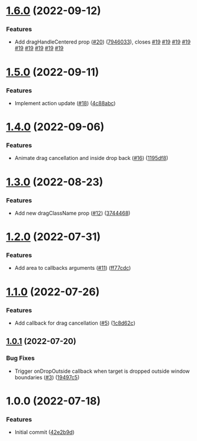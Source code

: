 # [1.6.0](https://github.com/untemps/svelte-use-drop-outside/compare/v1.5.0...v1.6.0) (2022-09-12)


### Features

* Add dragHandleCentered prop ([#20](https://github.com/untemps/svelte-use-drop-outside/issues/20)) ([7946033](https://github.com/untemps/svelte-use-drop-outside/commit/7946033933f27e971b010bf2314a5a18d694cbdc)), closes [#19](https://github.com/untemps/svelte-use-drop-outside/issues/19) [#19](https://github.com/untemps/svelte-use-drop-outside/issues/19) [#19](https://github.com/untemps/svelte-use-drop-outside/issues/19) [#19](https://github.com/untemps/svelte-use-drop-outside/issues/19) [#19](https://github.com/untemps/svelte-use-drop-outside/issues/19) [#19](https://github.com/untemps/svelte-use-drop-outside/issues/19) [#19](https://github.com/untemps/svelte-use-drop-outside/issues/19) [#19](https://github.com/untemps/svelte-use-drop-outside/issues/19) [#19](https://github.com/untemps/svelte-use-drop-outside/issues/19)

# [1.5.0](https://github.com/untemps/svelte-use-drop-outside/compare/v1.4.0...v1.5.0) (2022-09-11)


### Features

* Implement action update ([#18](https://github.com/untemps/svelte-use-drop-outside/issues/18)) ([4c88abc](https://github.com/untemps/svelte-use-drop-outside/commit/4c88abce71316502af9411f91beb0c05d8d5b35c))

# [1.4.0](https://github.com/untemps/svelte-use-drop-outside/compare/v1.3.0...v1.4.0) (2022-09-06)


### Features

* Animate drag cancellation and inside drop back ([#16](https://github.com/untemps/svelte-use-drop-outside/issues/16)) ([1195df8](https://github.com/untemps/svelte-use-drop-outside/commit/1195df83afddf68eef0cdd0261ee9db029471ac1))

# [1.3.0](https://github.com/untemps/svelte-use-drop-outside/compare/v1.2.0...v1.3.0) (2022-08-23)


### Features

* Add new dragClassName prop ([#12](https://github.com/untemps/svelte-use-drop-outside/issues/12)) ([3744468](https://github.com/untemps/svelte-use-drop-outside/commit/3744468d0a85e3018dafd87e53b6f3a33bc30db0))

# [1.2.0](https://github.com/untemps/svelte-use-drop-outside/compare/v1.1.0...v1.2.0) (2022-07-31)


### Features

* Add area to callbacks arguments ([#11](https://github.com/untemps/svelte-use-drop-outside/issues/11)) ([ff77cdc](https://github.com/untemps/svelte-use-drop-outside/commit/ff77cdc1fa03f6d54e9ab339b77ed233371f299e))

# [1.1.0](https://github.com/untemps/svelte-use-drop-outside/compare/v1.0.1...v1.1.0) (2022-07-26)


### Features

* Add callback for drag cancellation ([#5](https://github.com/untemps/svelte-use-drop-outside/issues/5)) ([1c8d62c](https://github.com/untemps/svelte-use-drop-outside/commit/1c8d62c8836d1333d9e9597785d6dcff7fadad2d))

## [1.0.1](https://github.com/untemps/svelte-use-drop-outside/compare/v1.0.0...v1.0.1) (2022-07-20)


### Bug Fixes

* Trigger onDropOutside callback when target is dropped outside window boundaries ([#3](https://github.com/untemps/svelte-use-drop-outside/issues/3)) ([19497c5](https://github.com/untemps/svelte-use-drop-outside/commit/19497c56b0f1a9dc4d1833528c00404b1b7b1724))

# 1.0.0 (2022-07-18)


### Features

* Initial commit ([42e2b9d](https://github.com/untemps/svelte-use-drop-outside/commit/42e2b9dbdef675e79c69a19738b86be6c6e114ef))
